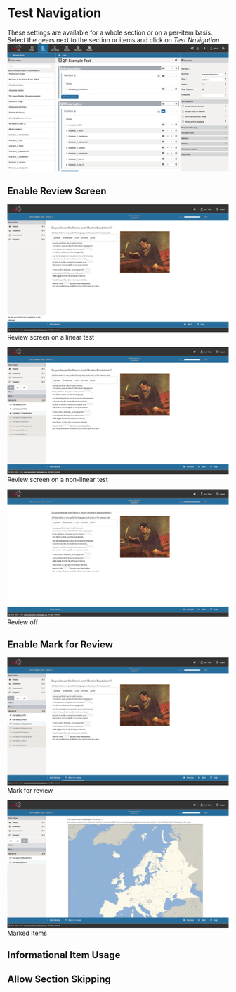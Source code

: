 <!--
tags: []

--> 

# Test Navigation

> 

These settings are available for a whole section or on a per-item basis. Select the gears next to the section or items and click on *Test Navigation*
![Test Navigation](../resources/backend/tests/authoring/settings/section/test-navigation.png)

## Enable Review Screen
![Review screen on a linear test](../resources/delivery/features/test-navigation/review/linear-test.png)
Review screen on a linear test

![Review screen on a non-linear test](../resources/delivery/features/test-navigation/review/non-linear-test.png)
Review screen on a non-linear test

![Review off](../resources/delivery/features/test-navigation/review/toggle-off.png)
Review off

## Enable Mark for Review
![Mark for review](../resources/delivery/features/test-navigation/review/mark-for-review.png)
Mark for review

![Marked for review](../resources/delivery/features/test-navigation/review/marked-for-review-tab.png)
Marked Items


## Informational Item Usage


## Allow Section Skipping
